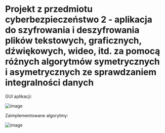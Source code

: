 # Projekt z przedmiotu cyberbezpieczeństwo 2 - aplikacja do szyfrowania i deszyfrowania plików tekstowych, graficznych, dźwiękowych, wideo, itd. za pomocą różnych algorytmów symetrycznych i asymetrycznych ze sprawdzaniem integralności danych

GUI aplikacji:

![image](https://github.com/user-attachments/assets/a0e696d4-9646-447c-8c6c-06f4e906de3b)

Zaimplementowane algorytmy:

![image](https://github.com/user-attachments/assets/5b04e1a5-d0ae-4c62-89e0-d8f56da48dd3)
